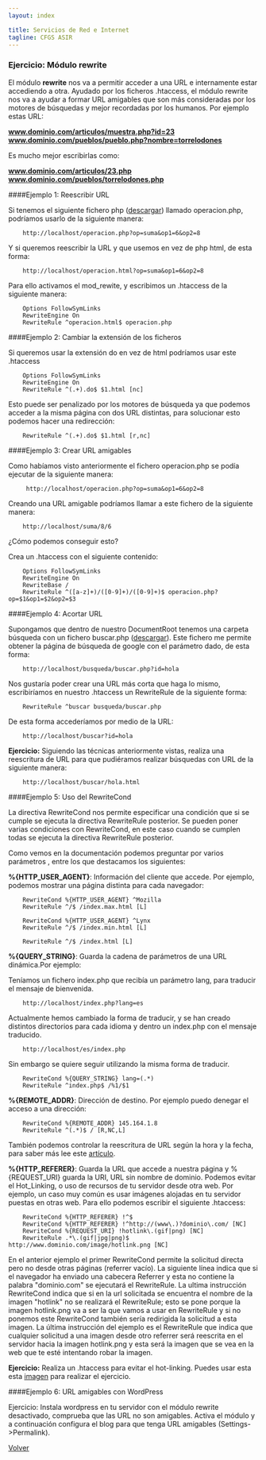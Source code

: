```yaml
---
layout: index

title: Servicios de Red e Internet
tagline: CFGS ASIR
---
```


### Ejercicio: Módulo rewrite

El módulo **rewrite** nos va a permitir acceder a una URL e internamente estar accediendo a otra. Ayudado por los ficheros .htaccess, el módulo rewrite nos va a ayudar a formar URL amigables que son más consideradas por los motores de búsquedas y mejor recordadas por los humanos. Por ejemplo estas URL:

**www.dominio.com/articulos/muestra.php?id=23**
**www.dominio.com/pueblos/pueblo.php?nombre=torrelodones**

Es mucho mejor escribirlas como:

**www.dominio.com/articulos/23.php**
**www.dominio.com/pueblos/torrelodones.php**

####Ejemplo 1: Reescribir URL

Si tenemos el siguiente fichero php ([descargar](http://informatica.gonzalonazareno.org/plataforma/file.php/40/php.txt)) llamado operacion.php, podríamos usarlo de la siguiente manera:

        http://localhost/operacion.php?op=suma&op1=6&op2=8

Y si queremos reescribir la URL y que usemos en vez de php html, de esta forma:

        http://localhost/operacion.html?op=suma&op1=6&op2=8

Para ello activamos el mod_rewite, y escribimos un .htaccess de la siguiente manera:

        Options FollowSymLinks
        RewriteEngine On
        RewriteRule ^operacion.html$ operacion.php 


####Ejemplo 2: Cambiar la extensión de los ficheros

Si queremos usar la extensión do en vez de html podríamos usar este .htaccess

        Options FollowSymLinks
        RewriteEngine On
        RewriteRule ^(.+).do$ $1.html [nc]

Esto puede ser penalizado por los motores de búsqueda ya que podemos acceder a la misma página con dos URL distintas, para solucionar esto podemos hacer una redirección:

        RewriteRule ^(.+).do$ $1.html [r,nc]

####Ejemplo 3: Crear URL amigables

Como habíamos visto anteriormente el fichero operacion.php se podía ejecutar de la siguiente manera:

         http://localhost/operacion.php?op=suma&op1=6&op2=8

Creando una URL amigable podríamos llamar a este fichero de la siguiente manera:

        http://localhost/suma/8/6

¿Cómo podemos conseguir esto?

Crea un .htaccess con el siguiente contenido:

        Options FollowSymLinks
        RewriteEngine On
        RewriteBase /
        RewriteRule ^([a-z]+)/([0-9]+)/([0-9]+)$ operacion.php?op=$1&op1=$2&op2=$3

####Ejemplo 4: Acortar URL

Supongamos que dentro de nuestro DocumentRoot tenemos una carpeta búsqueda con un fichero buscar.php ([descargar](http://informatica.gonzalonazareno.org/plataforma/file.php/40/buscar.txt)). Este fichero me permite obtener la página de búsqueda de google con el parámetro dado, de esta forma:

        http://localhost/busqueda/buscar.php?id=hola

Nos gustaría poder crear una URL más corta que haga lo mismo, escribiríamos en nuestro .htaccess un RewriteRule de la siguiente forma:

        RewriteRule ^buscar busqueda/buscar.php

De esta forma accederíamos por medio de la URL:

        http://localhost/buscar?id=hola

**Ejercicio:** Siguiendo las técnicas anteriormente vistas, realiza una reescritura de URL para que pudiéramos realizar búsquedas con URL de la siguiente manera:

        http://localhost/buscar/hola.html

####Ejemplo 5: Uso del RewriteCond

La directiva RewriteCond nos permite especificar una condición que si se cumple se ejecuta la directiva RewriteRule posterior. Se pueden poner varias condiciones con RewriteCond, en este caso cuando se cumplen todas se ejecuta la directiva RewriteRule posterior.

Como vemos en la documentación podemos preguntar por varios parámetros , entre los que destacamos los siguientes:

**%{HTTP_USER_AGENT}**: Información del cliente que accede.
Por ejemplo, podemos mostrar una página distinta para cada navegador:

        RewriteCond %{HTTP_USER_AGENT} ^Mozilla
        RewriteRule ^/$ /index.max.html [L]

        RewriteCond %{HTTP_USER_AGENT} ^Lynx
        RewriteRule ^/$ /index.min.html [L]

        RewriteRule ^/$ /index.html [L]

**%{QUERY_STRING}**: Guarda la cadena de parámetros de una URL dinámica.Por ejemplo:

Teníamos un fichero index.php que recibía un parámetro lang, para traducir el mensaje de bienvenida.

        http://localhost/index.php?lang=es

Actualmente hemos cambiado la forma de traducir, y se han creado distintos directorios para cada idioma y dentro un index.php con el mensaje traducido.

        http://localhost/es/index.php

Sin embargo se quiere seguir utilizando la misma forma de traducir.

        RewriteCond %{QUERY_STRING} lang=(.*)
        RewriteRule ^index.php$ /%1/$1

**%{REMOTE_ADDR}**: Dirección de destino. Por ejemplo puedo denegar el acceso a una dirección:

        RewriteCond %{REMOTE_ADDR} 145.164.1.8
        RewriteRule ^(.*)$ / [R,NC,L]

También podemos controlar la reescritura de URL según la hora y la fecha, para saber más lee este [artículo](http://www.askapache.com/htaccess/time_hour-rewritecond-time.html).

**%{HTTP_REFERER}**: Guarda la URL que accede a nuestra página y %{REQUEST_URI} guarda la URI, URL sin nombre de dominio. Podemos evitar el Hot_Linking, o uso de recursos de tu servidor desde otra web. Por ejemplo, un caso muy común es usar imágenes alojadas en tu servidor puestas en otras web. Para ello podemos escribir el siguiente .htaccess:

        RewriteCond %{HTTP_REFERER} !^$
        RewriteCond %{HTTP_REFERER} !^http://(www\.)?dominio\.com/ [NC]
        RewriteCond %{REQUEST_URI} !hotlink\.(gif|png) [NC]
        RewriteRule .*\.(gif|jpg|png)$ http://www.dominio.com/image/hotlink.png [NC]

En el anterior ejemplo el primer RewriteCond permite la solicitud directa pero no desde otras páginas (referrer vacío). La siguiente línea indica que si el navegador ha enviado una cabecera Referrer y esta no contiene la palabra "dominio.com" se ejecutará el RewriteRule. La ultima instrucción RewriteCond indica que si en la url solicitada se encuentra el nombre de la imagen "hotlink" no se realizará el RewriteRule; esto se pone porque la imagen hotlink.png va a ser la que vamos a usar en RewriteRule y si no ponemos este RewriteCond también sería redirigida la solicitud a esta imagen. La última instrucción del ejemplo es el RewriteRule que indica que cualquier solicitud a una imagen desde otro referrer será reescrita en el servidor hacia la imagen hotlink.png y esta será la imagen que se vea en la web que te esté intentando robar la imagen.

**Ejercicio:** Realiza un .htaccess para evitar el hot-linking. Puedes usar esta esta [imagen](http://informatica.gonzalonazareno.org/plataforma/file.php/40/hotlink.gif) para realizar el ejercicio.

####Ejemplo 6: URL amigables con WordPress

Ejercicio: Instala wordpress en tu servidor con el módulo rewrite desactivado, comprueba que las URL no son amigables. Activa el módulo y a continuación configura el blog para que tenga URL amigables (Settings->Permalink).


[Volver](index)
